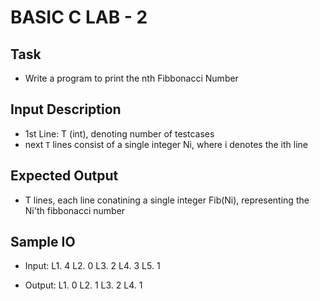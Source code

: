 # BASIC C LAB - 2

## Task
 - Write a program to print the nth Fibbonacci Number

## Input Description
 - 1st Line: T (int), denoting number of testcases
 - next `T` lines consist of a single integer Ni, where i denotes the ith line

## Expected Output
 - T lines, each line conatining a single integer Fib(Ni), representing the Ni'th fibbonacci number 

## Sample IO
 - Input:
 	L1. 4
	L2. 0
	L3. 2
	L4. 3
	L5. 1
 
 - Output:
 	L1. 0
	L2. 1
	L3. 2
	L4. 1
